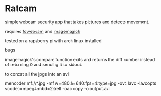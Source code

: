 Ratcam
=====

simple webcam security app that takes pictures and detects movement.

requires [fswebcam](http://www.firestorm.cx/fswebcam/) and [imagemagick](http://www.imagemagick.org)

tested on a rapsberry pi with arch linux installed

bugs

imagemagick's compare function exits and returns the diff number instead of returning 0 and sending it to stdout.


to concat all the jpgs into an avi

mencoder mf://*.jpg -mf w=480:h=640:fps=4:type=jpg -ovc lavc -lavcopts vcodec=mpeg4:mbd=2:trell -oac copy -o output.avi
